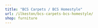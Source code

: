 ```yaml
---
title: "BCS Carpets / BCS Homestyle"
url: /ilkeston/bcs-carpets-bcs-homestyle/
shop: furniture
---
```

